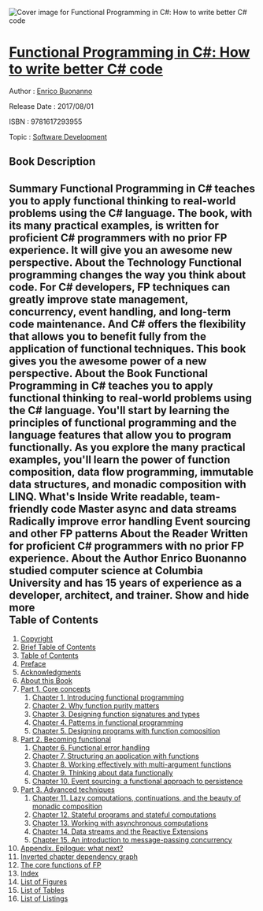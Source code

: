 ![Cover image for Functional Programming in C#: How to write better C# code](https://imgdetail.ebookreading.net/cover/cover/software_development/EB9781617293955.jpg)

[Functional Programming in C#: How to write better C# code](https://ebookreading.net/view/book/Functional+Programming+in+C%23%3A+How+to+write+better+C%23+code-EB9781617293955_1.html "Functional Programming in C#: How to write better C# code")
====================================================================================================================

Author : [Enrico Buonanno](https://ebookreading.net/search/author/Enrico+Buonanno)

Release Date : 2017/08/01

ISBN : 9781617293955

Topic : [Software Development](https://ebookreading.net/search/category/software-development)

Book Description
-----------------

 Summary
Functional Programming in C# teaches you to apply functional thinking to real-world problems using the C# language. The book, with its many practical examples, is written for proficient C# programmers with no prior FP experience. It will give you an awesome new perspective.
About the Technology
Functional programming changes the way you think about code. For C# developers, FP techniques can greatly improve state management, concurrency, event handling, and long-term code maintenance. And C# offers the flexibility that allows you to benefit fully from the application of functional techniques. This book gives you the awesome power of a new perspective.
About the Book
Functional Programming in C# teaches you to apply functional thinking to real-world problems using the C# language. You'll start by learning the principles of functional programming and the language features that allow you to program functionally. As you explore the many practical examples, you'll learn the power of function composition, data flow programming, immutable data structures, and monadic composition with LINQ.
What's Inside
Write readable, team-friendly code
Master async and data streams
Radically improve error handling
Event sourcing and other FP patterns
About the Reader
Written for proficient C# programmers with no prior FP experience.
About the Author
Enrico Buonanno studied computer science at Columbia University and has 15 years of experience as a developer, architect, and trainer.
        Show and hide more                
Table of Contents
-----------------

1. [Copyright](https://ebookreading.net/view/book/Functional+Programming+in+C%23%3A+How+to+write+better+C%23+code-EB9781617293955_3.html)
1. [Brief Table of Contents](https://ebookreading.net/view/book/Functional+Programming+in+C%23%3A+How+to+write+better+C%23+code-EB9781617293955_5.html)
1. [Table of Contents](https://ebookreading.net/view/book/Functional+Programming+in+C%23%3A+How+to+write+better+C%23+code-EB9781617293955_6.html)
1. [Preface](https://ebookreading.net/view/book/Functional+Programming+in+C%23%3A+How+to+write+better+C%23+code-EB9781617293955_7.html)
1. [Acknowledgments](https://ebookreading.net/view/book/Functional+Programming+in+C%23%3A+How+to+write+better+C%23+code-EB9781617293955_8.html)
1. [About this Book](https://ebookreading.net/view/book/Functional+Programming+in+C%23%3A+How+to+write+better+C%23+code-EB9781617293955_9.html)
1. [Part 1. Core concepts](https://ebookreading.net/view/book/Functional+Programming+in+C%23%3A+How+to+write+better+C%23+code-EB9781617293955_10.html)
    1. [Chapter 1. Introducing functional programming](https://ebookreading.net/view/book/Functional+Programming+in+C%23%3A+How+to+write+better+C%23+code-EB9781617293955_11.html)
    1. [Chapter 2. Why function purity matters](https://ebookreading.net/view/book/Functional+Programming+in+C%23%3A+How+to+write+better+C%23+code-EB9781617293955_12.html)
    1. [Chapter 3. Designing function signatures and types](https://ebookreading.net/view/book/Functional+Programming+in+C%23%3A+How+to+write+better+C%23+code-EB9781617293955_13.html)
    1. [Chapter 4. Patterns in functional programming](https://ebookreading.net/view/book/Functional+Programming+in+C%23%3A+How+to+write+better+C%23+code-EB9781617293955_14.html)
    1. [Chapter 5. Designing programs with function composition](https://ebookreading.net/view/book/Functional+Programming+in+C%23%3A+How+to+write+better+C%23+code-EB9781617293955_15.html)
1. [Part 2. Becoming functional](https://ebookreading.net/view/book/Functional+Programming+in+C%23%3A+How+to+write+better+C%23+code-EB9781617293955_16.html)
    1. [Chapter 6. Functional error handling](https://ebookreading.net/view/book/Functional+Programming+in+C%23%3A+How+to+write+better+C%23+code-EB9781617293955_17.html)
    1. [Chapter 7. Structuring an application with functions](https://ebookreading.net/view/book/Functional+Programming+in+C%23%3A+How+to+write+better+C%23+code-EB9781617293955_18.html)
    1. [Chapter 8. Working effectively with multi-argument functions](https://ebookreading.net/view/book/Functional+Programming+in+C%23%3A+How+to+write+better+C%23+code-EB9781617293955_19.html)
    1. [Chapter 9. Thinking about data functionally](https://ebookreading.net/view/book/Functional+Programming+in+C%23%3A+How+to+write+better+C%23+code-EB9781617293955_20.html)
    1. [Chapter 10. Event sourcing: a functional approach to persistence](https://ebookreading.net/view/book/Functional+Programming+in+C%23%3A+How+to+write+better+C%23+code-EB9781617293955_21.html)
1. [Part 3. Advanced techniques](https://ebookreading.net/view/book/Functional+Programming+in+C%23%3A+How+to+write+better+C%23+code-EB9781617293955_22.html)
    1. [Chapter 11. Lazy computations, continuations, and the beauty of monadic composition](https://ebookreading.net/view/book/Functional+Programming+in+C%23%3A+How+to+write+better+C%23+code-EB9781617293955_23.html)
    1. [Chapter 12. Stateful programs and stateful computations](https://ebookreading.net/view/book/Functional+Programming+in+C%23%3A+How+to+write+better+C%23+code-EB9781617293955_24.html)
    1. [Chapter 13. Working with asynchronous computations](https://ebookreading.net/view/book/Functional+Programming+in+C%23%3A+How+to+write+better+C%23+code-EB9781617293955_25.html)
    1. [Chapter 14. Data streams and the Reactive Extensions](https://ebookreading.net/view/book/Functional+Programming+in+C%23%3A+How+to+write+better+C%23+code-EB9781617293955_26.html)
    1. [Chapter 15. An introduction to message-passing concurrency](https://ebookreading.net/view/book/Functional+Programming+in+C%23%3A+How+to+write+better+C%23+code-EB9781617293955_27.html)
1. [Appendix. Epilogue: what next?](https://ebookreading.net/view/book/Functional+Programming+in+C%23%3A+How+to+write+better+C%23+code-EB9781617293955_28.html)
1. [Inverted chapter dependency graph](https://ebookreading.net/view/book/Functional+Programming+in+C%23%3A+How+to+write+better+C%23+code-EB9781617293955_29.html)
1. [The core functions of FP](https://ebookreading.net/view/book/Functional+Programming+in+C%23%3A+How+to+write+better+C%23+code-EB9781617293955_30.html)
1. [Index](https://ebookreading.net/view/book/Functional+Programming+in+C%23%3A+How+to+write+better+C%23+code-EB9781617293955_31.html)
1. [List of Figures](https://ebookreading.net/view/book/Functional+Programming+in+C%23%3A+How+to+write+better+C%23+code-EB9781617293955_32.html)
1. [List of Tables](https://ebookreading.net/view/book/Functional+Programming+in+C%23%3A+How+to+write+better+C%23+code-EB9781617293955_33.html)
1. [List of Listings](https://ebookreading.net/view/book/Functional+Programming+in+C%23%3A+How+to+write+better+C%23+code-EB9781617293955_34.html)
